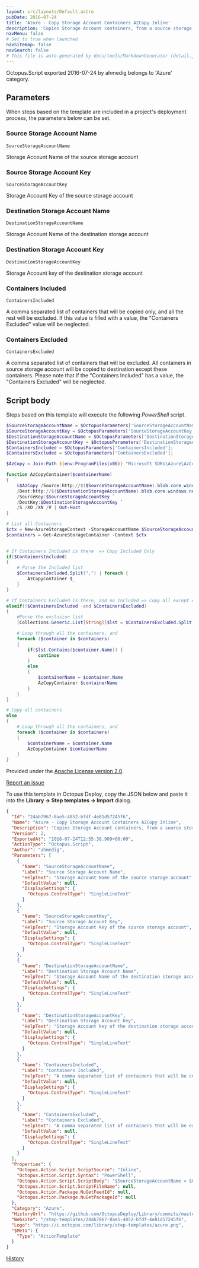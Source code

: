 ```yaml
---
layout: src/layouts/Default.astro
pubDate: 2016-07-24
title: 'Azure - Copy Storage Account Containers AZCopy Inline'
description: 'Copies Storage Account containers, from a source storage account to destination. It copies the containers with the same names.'
navMenu: false
# Set to true when launched
navSitemap: false
navSearch: false
# This file is auto-generated by docs/tools/MarkdownGenerator (detail.js)
---
```


Octopus.Script exported 2016-07-24 by ahmedig belongs to 'Azure' category.

## Parameters

When steps based on the template are included in a project's deployment process, the parameters below can be set.


<div class="param">

### Source Storage Account Name

`SourceStorageAccountName`

Storage Account Name of the source storage account

</div>
        
<div class="param">

### Source Storage Account Key

`SourceStorageAccountKey`

Storage Account Key of the source storage account

</div>
        
<div class="param">

### Destination Storage Account Name

`DestinationStorageAccountName`

Storage Account Name of the destination storage account

</div>
        
<div class="param">

### Destination Storage Account Key

`DestinationStorageAccountKey`

Storage Account key of the destination storage account

</div>
        
<div class="param">

### Containers Included

`ContainersIncluded`

A comma separated list of containers that will be copied only, and all the rest will be excluded. If this value is filled with a value, the "Containers Excluded" value will be neglected.

</div>
        
<div class="param">

### Containers Excluded

`ContainersExcluded`

A comma separated list of containers that will be excluded. All containers in source storage account will be copied to destination except these containers. Please note that if the "Containers Included" has a value, the "Containers Excluded" will be neglected.

</div>
        

## Script body

Steps based on this template will execute the following *PowerShell* script.

```powershell
$SourceStorageAccountName = $OctopusParameters['SourceStorageAccountName'];
$SourceStorageAccountKey = $OctopusParameters['SourceStorageAccountKey'];
$DestinationStorageAccountName = $OctopusParameters['DestinationStorageAccountName'];
$DestinationStorageAccountKey = $OctopusParameters['DestinationStorageAccountKey'];
$ContainersIncluded = $OctopusParameters['ContainersIncluded'];
$ContainersExcluded = $OctopusParameters['ContainersExcluded'];

$AzCopy = Join-Path ${env:ProgramFiles(x86)} "Microsoft SDKs\Azure\AzCopy\AzCopy.exe"

function AzCopyContainer($containerName)
{
    &$AzCopy /Source:http://$($SourceStorageAccountName).blob.core.windows.net/$containerName `
	/Dest:http://$($DestinationStorageAccountName).blob.core.windows.net/$containerName `
	/SourceKey:$SourceStorageAccountKey `
	/DestKey:$DestinationStorageAccountKey `
	/S /XO /XN /V | Out-Host
}

# List all Containers
$ctx = New-AzureStorageContext -StorageAccountName $SourceStorageAccountName -StorageAccountKey $SourceStorageAccountKey
$containers = Get-AzureStorageContainer -Context $ctx

	
# If Containers Included is there  => Copy Included Only 
if($ContainersIncluded)
{
	# Parse the Included list
	$ContainersIncluded.Split(",") | foreach {
		AzCopyContainer $_
	}
}

# If Containers Excluded is there, and no Included => Copy all except excluded
elseif(!$ContainersIncluded -and $ContainersExcluded)
{
	#Parse the exclusion list
	[Collections.Generic.List[String]]$lst = $ContainersExcluded.Split(",")

	# Loop through all the containers, and
	foreach ($container in $containers) 
	{
		if($lst.Contains($container.Name)) {
			continue
		}
		else 
		{
			$containerName = $container.Name
            AzCopyContainer $containerName
		}
	} 
}

# Copy all containers
else
{
	# Loop through all the containers, and
	foreach ($container in $containers) 
	{
		$containerName = $container.Name
        AzCopyContainer $containerName
	} 
}
```

Provided under the [Apache License version 2.0](https://github.com/OctopusDeploy/Library/blob/master/LICENSE.txt).

[Report an issue](https://github.com/OctopusDeploy/Library/issues/new?assignees=&labels=&projects=&template=bug-report.yml&title=Issue%20with%20Azure%20-%20Copy%20Storage%20Account%20Containers%20AZCopy%20Inline&step-template=Azure%20-%20Copy%20Storage%20Account%20Containers%20AZCopy%20Inline)

<div class="get-json">

To use this template in Octopus Deploy, copy the JSON below and paste it into the **Library → Step templates → Import** dialog.

```json
{
  "Id": "24ab7967-8ae5-4852-bfdf-4e81d57245f6",
  "Name": "Azure - Copy Storage Account Containers AZCopy Inline",
  "Description": "Copies Storage Account containers, from a source storage account to destination. It copies the containers with the same names.",
  "Version": 2,
  "ExportedAt": "2016-07-24T12:55:38.909+00:00",
  "ActionType": "Octopus.Script",
  "Author": "ahmedig",
  "Parameters": [
    {
      "Name": "SourceStorageAccountName",
      "Label": "Source Storage Account Name",
      "HelpText": "Storage Account Name of the source storage account",
      "DefaultValue": null,
      "DisplaySettings": {
        "Octopus.ControlType": "SingleLineText"
      }
    },
    {
      "Name": "SourceStorageAccountKey",
      "Label": "Source Storage Account Key",
      "HelpText": "Storage Account Key of the source storage account",
      "DefaultValue": null,
      "DisplaySettings": {
        "Octopus.ControlType": "SingleLineText"
      }
    },
    {
      "Name": "DestinationStorageAccountName",
      "Label": "Destination Storage Account Name",
      "HelpText": "Storage Account Name of the destination storage account",
      "DefaultValue": null,
      "DisplaySettings": {
        "Octopus.ControlType": "SingleLineText"
      }
    },
    {
      "Name": "DestinationStorageAccountKey",
      "Label": "Destination Storage Account Key",
      "HelpText": "Storage Account key of the destination storage account",
      "DefaultValue": null,
      "DisplaySettings": {
        "Octopus.ControlType": "SingleLineText"
      }
    },
    {
      "Name": "ContainersIncluded",
      "Label": "Containers Included",
      "HelpText": "A comma separated list of containers that will be copied only, and all the rest will be excluded. If this value is filled with a value, the \"Containers Excluded\" value will be neglected.",
      "DefaultValue": null,
      "DisplaySettings": {
        "Octopus.ControlType": "SingleLineText"
      }
    },
    {
      "Name": "ContainersExcluded",
      "Label": "Containers Excluded",
      "HelpText": "A comma separated list of containers that will be excluded. All containers in source storage account will be copied to destination except these containers. Please note that if the \"Containers Included\" has a value, the \"Containers Excluded\" will be neglected.",
      "DefaultValue": null,
      "DisplaySettings": {
        "Octopus.ControlType": "SingleLineText"
      }
    }
  ],
  "Properties": {
    "Octopus.Action.Script.ScriptSource": "Inline",
    "Octopus.Action.Script.Syntax": "PowerShell",
    "Octopus.Action.Script.ScriptBody": "$SourceStorageAccountName = $OctopusParameters['SourceStorageAccountName'];\n$SourceStorageAccountKey = $OctopusParameters['SourceStorageAccountKey'];\n$DestinationStorageAccountName = $OctopusParameters['DestinationStorageAccountName'];\n$DestinationStorageAccountKey = $OctopusParameters['DestinationStorageAccountKey'];\n$ContainersIncluded = $OctopusParameters['ContainersIncluded'];\n$ContainersExcluded = $OctopusParameters['ContainersExcluded'];\n\n$AzCopy = Join-Path ${env:ProgramFiles(x86)} \"Microsoft SDKs\\Azure\\AzCopy\\AzCopy.exe\"\n\nfunction AzCopyContainer($containerName)\n{\n    &$AzCopy /Source:http://$($SourceStorageAccountName).blob.core.windows.net/$containerName `\n\t/Dest:http://$($DestinationStorageAccountName).blob.core.windows.net/$containerName `\n\t/SourceKey:$SourceStorageAccountKey `\n\t/DestKey:$DestinationStorageAccountKey `\n\t/S /XO /XN /V | Out-Host\n}\n\n# List all Containers\n$ctx = New-AzureStorageContext -StorageAccountName $SourceStorageAccountName -StorageAccountKey $SourceStorageAccountKey\n$containers = Get-AzureStorageContainer -Context $ctx\n\n\t\n# If Containers Included is there  => Copy Included Only \nif($ContainersIncluded)\n{\n\t# Parse the Included list\n\t$ContainersIncluded.Split(\",\") | foreach {\n\t\tAzCopyContainer $_\n\t}\n}\n\n# If Containers Excluded is there, and no Included => Copy all except excluded\nelseif(!$ContainersIncluded -and $ContainersExcluded)\n{\n\t#Parse the exclusion list\n\t[Collections.Generic.List[String]]$lst = $ContainersExcluded.Split(\",\")\n\n\t# Loop through all the containers, and\n\tforeach ($container in $containers) \n\t{\n\t\tif($lst.Contains($container.Name)) {\n\t\t\tcontinue\n\t\t}\n\t\telse \n\t\t{\n\t\t\t$containerName = $container.Name\n            AzCopyContainer $containerName\n\t\t}\n\t} \n}\n\n# Copy all containers\nelse\n{\n\t# Loop through all the containers, and\n\tforeach ($container in $containers) \n\t{\n\t\t$containerName = $container.Name\n        AzCopyContainer $containerName\n\t} \n}",
    "Octopus.Action.Script.ScriptFileName": null,
    "Octopus.Action.Package.NuGetFeedId": null,
    "Octopus.Action.Package.NuGetPackageId": null
  },
  "Category": "Azure",
  "HistoryUrl": "https://github.com/OctopusDeploy/Library/commits/master/step-templates//opt/buildagent/work/75443764cd38076d/step-templates/Azure-CopySelectiveStorageAccountContainersUsingAZCopy.json",
  "Website": "/step-templates/24ab7967-8ae5-4852-bfdf-4e81d57245f6",
  "Logo": "https://i.octopus.com/library/step-templates/azure.png",
  "$Meta": {
    "Type": "ActionTemplate"
  }
}
```

[History](https://github.com/OctopusDeploy/Library/commits/master/step-templates/https://github.com/OctopusDeploy/Library/commits/master/step-templates//opt/buildagent/work/75443764cd38076d/step-templates/Azure-CopySelectiveStorageAccountContainersUsingAZCopy.json)

</div>
